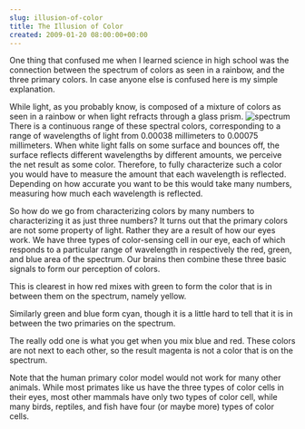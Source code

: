 ```yaml
---  
slug: illusion-of-color
title: The Illusion of Color
created: 2009-01-20 08:00:00+00:00
---  
```

One thing that confused me when I learned science in high school was the connection between the spectrum of colors as seen in a rainbow, and the three primary colors.  In case anyone else is confused here is my simple explanation.

While light, as you probably know, is composed of a mixture of colors as seen in a rainbow or when light refracts through a glass prism.
![spectrum](http://upload.wikimedia.org/wikipedia/commons/thumb/7/78/Logarithmic_visible_spectrum.svg/605px-Logarithmic_visible_spectrum.svg.png)
There is a continuous range of these spectral colors, corresponding to a range of wavelengths of light from 0.00038 millimeters to 0.00075 millimeters. When white light falls on some surface and bounces off, the surface reflects different wavelengths by different amounts, we perceive the net result as some color.  Therefore, to fully characterize such a color you would have to measure the amount that each wavelength is reflected.  Depending on how accurate you want to be this would take many numbers, measuring how much each wavelength is reflected.

So how do we go from characterizing colors by many numbers to characterizing it as just three numbers?  It turns out that the primary colors are not some property of light.  Rather they are a result of how our eyes work.  We have three types of color-sensing cell in our eye, each of which responds to a particular range of wavelength in respectively the red, green, and blue area of the spectrum.  Our brains then combine these three basic signals to form our perception of colors.

This is clearest in how red mixes with green to form the color that is in between them on the spectrum, namely yellow.

Similarly green and blue form cyan, though it is a little hard to tell that it is in between the two primaries on the spectrum.

The really odd one is what you get when you mix blue and red.  These colors are not next to each other, so the result magenta is not a color that is on the spectrum.

Note that the human primary color model would not work for many other animals.  While most primates like us have the three types of color cells in their eyes, most other mammals have only two types of color cell, while many birds, reptiles, and fish have four (or maybe more) types of color cells.
